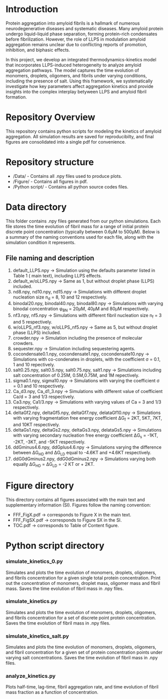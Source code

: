 # Introduction
Protein aggregation into amyloid fibrils is a hallmark of numerous neurodegenerative diseases and systematic diseases. Many amyloid protein undergo liquid-liquid phase separation, forming protein-rich condensates before fibrilization. However, the role of LLPS in modulation amyloid aggregation remains unclear due to conflicting reports of promotion, inhibition, and biphasic effects.

In this project, we develop an integrated thermodynamics-kinetics model that incorporates LLPS-induced heterogeneity to analyze amyloid aggregation pathways. The model captures the time evolution of monomers, droplets, oligomers, and fibrils under varying conditions, including the presence of salt. Using this framework, we systematically investigate how key parameters affect aggregation kinetics and provide insights into the complex interplay betyween LLPS and amyloid fibril formation.

# Repository Overview  
This repository contains python scripts for modeling the kinetics of amyloid aggregation. All simulation results are saved for reproducibilty, and final figures are consolidated into a single pdf for convenience.

# Repository structure  
* /Data/ - Contains all .npy files used to produce plots.
* /Figure/ - Contains all figures in pdf.
* /Python script/ - Contains all python source codes files.
# Data directory  
This folder contains .npy files generated from our python simulations. Each file stores the time evolution of fibril mass for a range of initial protein discrete point concentration (typically between 0.6µM to 500µM). Below is a summary of the naming conventions used for each file, along with the simulation condition it represents.
## File naming and description  
1. default_LLPS.npy →  Simulation using the defaults parameter listed in Table 1 ( main text), including LLPS effects.
2. default_w/oLLPS.npy → Same as 1, but without droplet phase (LLPS) included.
3. nd8.npy, nd10.npy, nd15.npy → Simulations with different droplet nucleation size n<sub>d</sub> = 8, 10 and 12 respectively.
4. binodal20.npy, binodal40.npy, binodal80.npy → Simulations with varying binodal concentration φ<sub>BN</sub> = 20µM, 40µM and 80µM respectively.
5. nf3.npy, nf5.npy → Simulations with different fibril nucleation size n<sub>f</sub> = 3 and 5 respectively.
6. w/oLLPS_nf3.npy, w/oLLPS_nf5.npy → Same as 5, but without droplet phase (LLPS) included.
7. crowder.npy →  Simulation including the presence of molecular crowders.
8. sequester.npy → Simulation including sequestering agents.
9. cocondensate0.1.npy, cocondensate1.npy, cocondensate10.npy → Simulations with co-condenates in droplets, with the coefficient σ = 0.1, 1 and 10 repectively.
10. salt0.25.npy, salt0.5.npy, salt0.75.npy, salt1.npy → Simulations including salt concentration of 0.25M, 0.5M,0.75M, and 1M repectively.
11. sigma0.1.npy, sigma10.npy →  Simulations with varying the coefficient σ = 0.1 and 10 respectively.
12. Ca_d3.npy, Ca_d1_3.npy → Simulations with different value of coefficient Ca/d = 3 and 1/3 respectively.
13. Ca3.npy, Ca1/3.npy → Simulations with varying values of Ca = 3 and 1/3 respectively.
14. deltaGf2.npy, deltaGf5.npy, deltaGf7.npy, delataGf10.npy →  Simulations with varying fragmentation free energy coefficient ΔG<sub>f</sub> = 2KT, 5KT, 7KT, and 10KT respectively.
15. deltaGs1.npy, deltaGs2.npy, deltaGs3.npy, delataGs5.npy → Simulations with varying secondary nucleation free energy coefficient ΔG<sub>s</sub> = -1KT, -2KT, -3KT, and -5KT respectively.
16. ddGminus4.6.npy, ddGplus4.6.npy → Simulations varying the difference between ΔG<sub>HD</sub> and ΔG<sub>LD</sub> equal to -4.6KT and +4.6KT respectively.
17. ddG0dGminus2.npy, ddG0dGminus2.npy → Simulations varying both equally ΔG<sub>HD</sub> = ΔG<sub>LD</sub> = -2 KT or + 2KT.
    
# Figure directory
This directory contains all figures associated with the main text and supplementary information (SI). Figures follow the naming convention:  
* FFF_FigX.pdf → corresponds to Figure X in the main text.
* FFF_FigSX.pdf → corresponds to Figure SX in  the SI.
* TOC.pdf → corresponds to Table of Content figure.
# Python script directory  
### simulate_kinetics_0.py  
Simulates and plots the time evolution of monomers, droplets, oligomers, and fibrils concentration for a given single total protein concentration. Print out the concentration of monomers, droplet mass, oligomer mass and fibril mass. Saves the time evolution of fibril mass in .npy files.
### simulate_kinetics.py  
Simulates and plots the time evolution of monomers, droplets, oligomers, and fibrils concentration for a set of discrete point protein concentration. Saves the time evolution of fibril mass in .npy files.
### simulate_kinetics_salt.py  
Simulates and plots the time evolution of monomers, droplets, oligomers, and fibril concentration for a given set of protein concentration points under varying salt concentrations. Saves the time evolution of fibril mass in .npy files.
### analyze_kinetics.py  
Plots half-time, lag-time, fibril aggregation rate, and time evolution of fibril mass fraction as a function of concentration.

